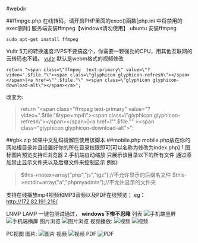 #webdir

##ffmpge.php
在线转码，请开启PHP里面的exec()函数[php.ini 中将禁用的exec删除]
服务端安装ffmpeg【windows请勿使用】
ubuntu 安装ffmpeg
```
sudo apt-get install ffmpeg
```
Vultr 5刀的转换速度:!VPS不要搞这个，你需要一颗强劲的CPU，用其他互联网的云转码也不错。
[vultr](http://git.oschina.net/uploads/images/2016/1219/035456_77bbf7bf_700748.png "转换速度")
默认是webm格式的视频修改

```
return "<span class=\"ffmpeg  text-primary\" value=\"?video=".$file."\"><span class=\"glyphicon glyphicon-refresh\"></span></span>|<a href=\"".$file."\" ><span class=\"glyphicon glyphicon-download-alt\"></span></a>";
```

改变为:


> return "<span class=\"ffmpeg text-primary\" value=\"?video=".$file."&type=mp4\"><span class=\"glyphicon glyphicon-refresh\"></span></span>|<a href=\"".$file."\" ><span class=\"glyphicon glyphicon-download-alt\"></span></a>";






##gbk.zip
如果中文乱码请解压使用该脚本
##mobile.php
mobile.php放在你的网站根目录并且设置好你的所在目录权限即可[可以名称为修改为index.php]
1.图标图片预览支持IE浏览器
2.手机端自动缩放
只展示该目录以下的所有文件
通过添加禁止显示文件夹以及后缀文件来控制显示
例如:
>$this->notex=array("php","js","tgz");//不允许显示的后缀名文件
>$this->notdir=array("a","phpmyadmin");//不允许显示的文件夹

支持在线播放mp4视频和MP3音频以及PDF在线预览；
eg：http://172.82.191.216/

LNMP LAMP 一键包测试通过， **windows下惨不忍睹** 
列表
![手机端竖屏](http://git.oschina.net/uploads/images/2016/1211/041819_91a745b3_700748.png "手机端竖屏")
![手机端横屏](http://git.oschina.net/uploads/images/2016/1211/041925_10a0f77d_700748.png "手机端横屏")
图片浏览
![图片浏览](http://git.oschina.net/uploads/images/2016/1211/042006_bb2bc8db_700748.png "图片浏览")
视频播放:
![视频](http://git.oschina.net/uploads/images/2016/1211/042033_51ee13ad_700748.png "视频")
![视频](http://git.oschina.net/uploads/images/2016/1211/042056_71db3584_700748.png "视频")

PC视图
图片:
![图片](http://git.oschina.net/uploads/images/2016/1207/154018_72e6622d_700748.png "图片")
视频
![视频](http://git.oschina.net/uploads/images/2016/1207/154052_1201172a_700748.png "视频")
PDF
![PDF](http://git.oschina.net/uploads/images/2016/1207/154111_05f29a34_700748.png "PDF")

